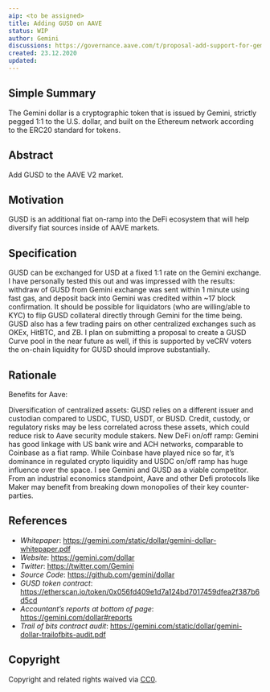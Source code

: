 ```yaml
---
aip: <to be assigned>
title: Adding GUSD on AAVE
status: WIP
author: Gemini
discussions: https://governance.aave.com/t/proposal-add-support-for-gemini-gusd/384
created: 23.12.2020
updated:
---
```


<!--You can leave these HTML comments in your merged AIP and delete the visible duplicate text guides, they will not appear and may be helpful to refer to if you edit it again. This is the suggested template for new AIPs. Note that an AIP number will be assigned by an editor. When opening a pull request to submit your AIP, please use an abbreviated title in the filename, `AIP-draft_title_abbrev.md`. The title should be 44 characters or less.-->

## Simple Summary
<!--"If you can't explain it simply, you don't understand it well enough." Provide a simplified and layman-accessible explanation of the AIP.-->
The Gemini dollar is a cryptographic token that is issued by Gemini, strictly pegged 1:1 to the U.S. dollar, and built on the Ethereum network according to the ERC20 standard for tokens.


## Abstract
<!--A short (~200 word) description of the technical issue being addressed.-->
Add GUSD to the AAVE V2 market.

## Motivation
<!--The motivation is critical for AIPs that want to change Aave. It should clearly explain why the existing protocol specification is inadequate to address the problem that the AIP solves. AIP submissions without sufficient motivation may be rejected outright.-->
GUSD is an additional fiat on-ramp into the DeFi ecosystem that will help diversify fiat sources inside of AAVE markets.

## Specification
<!--The technical specification should describe the syntax and semantics of any new feature.-->
GUSD can be exchanged for USD at a fixed 1:1 rate on the Gemini exchange. I have personally tested this out and was impressed with the results: withdraw of GUSD from Gemini exchange was sent within 1 minute using fast gas, and deposit back into Gemini was credited within ~17 block confirmation. It should be possible for liquidators (who are willing/able to KYC) to flip GUSD collateral directly through Gemini for the time being. GUSD also has a few trading pairs on other centralized exchanges such as OKEx, HitBTC, and ZB. I plan on submitting a proposal to create a GUSD Curve pool in the near future as well, if this is supported by veCRV voters the on-chain liquidity for GUSD should improve substantially.

## Rationale
<!--The rationale fleshes out the specification by describing what motivated the design and why particular design decisions were made. It should describe alternate designs that were considered and related work, e.g. how the feature is supported in other languages. The rationale may also provide evidence of consensus within the community, and should discuss important objections or concerns raised during discussion.-->
Benefits for Aave:

Diversification of centralized assets: GUSD relies on a different issuer and custodian compared to USDC, TUSD, USDT, or BUSD. Credit, custody, or regulatory risks may be less correlated across these assets, which could reduce risk to Aave security module stakers.
New DeFi on/off ramp: Gemini has good linkage with US bank wire and ACH networks, comparable to Coinbase as a fiat ramp.
While Coinbase have played nice so far, it’s dominance in regulated crypto liquidity and USDC on/off ramp has huge influence over the space. I see Gemini and GUSD as a viable competitor. From an industrial economics standpoint, Aave and other Defi protocols like Maker may benefit from breaking down monopolies of their key counter-parties.

<!-- ## Implementation -->
<!--The implementations must be completed before any AIP is given status "Implemented", but it need not be completed before the AIP is "Approved". While there is merit to the approach of reaching consensus on the specification and rationale before writing code, the principle of "rough consensus and running code" is still useful when it comes to resolving many discussions of API details.-->

## References

- *Whitepaper*: https://gemini.com/static/dollar/gemini-dollar-whitepaper.pdf
- *Website*: https://gemini.com/dollar
- *Twitter*: https://twitter.com/Gemini
- *Source Code*: https://github.com/gemini/dollar
- *GUSD token contract*: https://etherscan.io/token/0x056fd409e1d7a124bd7017459dfea2f387b6d5cd
- *Accountant’s reports at bottom of page*: https://gemini.com/dollar#reports
- *Trail of bits contract audit*: https://gemini.com/static/dollar/gemini-dollar-trailofbits-audit.pdf

## Copyright
Copyright and related rights waived via [CC0](https://creativecommons.org/publicdomain/zero/1.0/).
